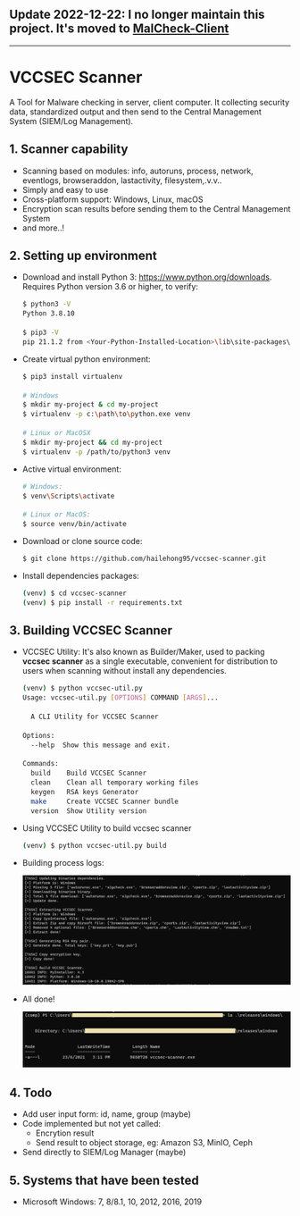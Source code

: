 ## Update 2022-12-22: I no longer maintain this project. It's moved to [**MalCheck-Client**](https://github.com/hailehong95/malcheck-client)


----


# VCCSEC Scanner

A Tool for Malware checking in server, client computer. It collecting security data, standardized output and then send to the Central Management System (SIEM/Log Management).

## 1. Scanner capability

- Scanning based on modules: info, autoruns, process, network, eventlogs, browseraddon, lastactivity, filesystem,.v.v..
- Simply and easy to use
- Cross-platform support: Windows, Linux, macOS
- Encryption scan results before sending them to the Central Management System
- and more..!


## 2. Setting up environment

- Download and install Python 3: https://www.python.org/downloads. Requires Python version 3.6 or higher, to verify:

  ```bash
  $ python3 -V
  Python 3.8.10

  $ pip3 -V
  pip 21.1.2 from <Your-Python-Installed-Location>\lib\site-packages\pip (python 3.8)
  ```

- Create virtual python environment:

  ```bash
  $ pip3 install virtualenv

  # Windows
  $ mkdir my-project & cd my-project
  $ virtualenv -p c:\path\to\python.exe venv

  # Linux or MacOSX
  $ mkdir my-project && cd my-project
  $ virtualenv -p /path/to/python3 venv
  ```

- Active virtual environment:

  ```bash
  # Windows:
  $ venv\Scripts\activate

  # Linux or MacOS:
  $ source venv/bin/activate
  ```

- Download or clone source code:

  ```bash
  $ git clone https://github.com/hailehong95/vccsec-scanner.git
  ```

- Install dependencies packages:

  ```bash
  (venv) $ cd vccsec-scanner
  (venv) $ pip install -r requirements.txt
  ```

## 3. Building VCCSEC Scanner

- VCCSEC Utility: It's also known as Builder/Maker, used to packing **vccsec scanner** as a single executable, convenient for distribution to users when scanning without install any dependencies.

  ```bash
  (venv) $ python vccsec-util.py
  Usage: vccsec-util.py [OPTIONS] COMMAND [ARGS]...

    A CLI Utility for VCCSEC Scanner

  Options:
    --help  Show this message and exit.

  Commands:
    build    Build VCCSEC Scanner
    clean    Clean all temporary working files
    keygen   RSA keys Generator
    make     Create VCCSEC Scanner bundle
    version  Show Utility version
  ```

- Using VCCSEC Utility to build vccsec scanner

  ```bash
  (venv) $ python vccsec-util.py build
  ```

- Building process logs:

  ![image info](./assets/build.png)

- All done!

  ![image info](./assets/result.png)

## 4. Todo

- Add user input form: id, name, group (maybe)
- Code implemented but not yet called:
  + Encrytion result
  + Send result to object storage, eg: Amazon S3, MinIO, Ceph
- Send directly to SIEM/Log Manager (maybe)

## 5. Systems that have been tested

- Microsoft Windows: 7, 8/8.1, 10, 2012, 2016, 2019
